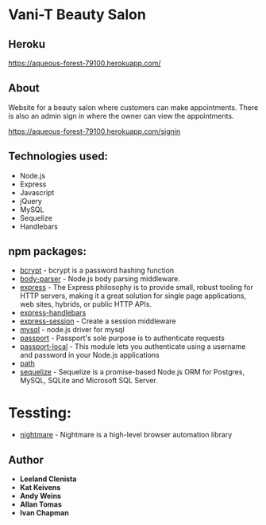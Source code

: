 # Vani-T Beauty Salon

## Heroku
https://aqueous-forest-79100.herokuapp.com/
## About
Website for a beauty salon where customers can make appointments. 
There is also an admin sign in where the owner can view the appointments.

https://aqueous-forest-79100.herokuapp.com/signin


## Technologies used:

* Node.js
* Express
* Javascript
* jQuery
* MySQL
* Sequelize
* Handlebars

## npm packages: 
* [bcrypt](https://www.npmjs.com/package/bcrypt) - bcrypt is a password hashing function
* [body-parser](https://www.npmjs.com/package/body-parser) - Node.js body parsing middleware.
* [express](https://www.npmjs.com/package/express) - The Express philosophy is to provide small, robust tooling for HTTP servers, making it a great solution for single page applications, web sites, hybrids, or public HTTP APIs.
* [express-handlebars](https://www.npmjs.com/package/express-handlebars) 
* [express-session](https://www.npmjs.com/package/express-session) - Create a session middleware
* [mysql](https://www.npmjs.com/package/mysql) - node.js driver for mysql
* [passport](https://www.npmjs.com/package/passport) - Passport's sole purpose is to authenticate requests
* [passport-local](https://www.npmjs.com/package/passport-local) - This module lets you authenticate using a username and password in your Node.js applications
* [path](https://www.npmjs.com/package/path) 
* [sequelize](https://www.npmjs.com/package/sequelize) - Sequelize is a promise-based Node.js ORM for Postgres, MySQL, SQLite and Microsoft SQL Server.

# Tessting:
* [nightmare](https://www.npmjs.com/package/nightmare) - Nightmare is a high-level browser automation library


## Author
* **Leeland Clenista** 
* **Kat Keivens**
* **Andy Weins**
* **Allan Tomas**
* **Ivan Chapman**


